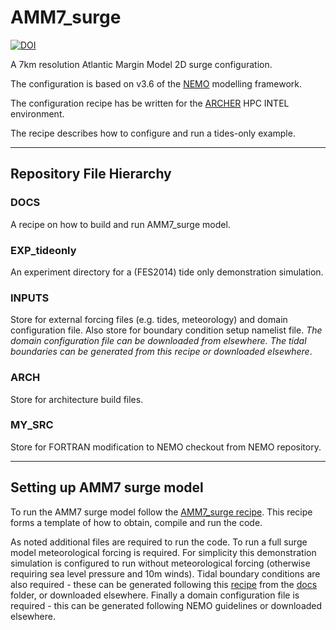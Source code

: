 # AMM7_surge

[![DOI](https://zenodo.org/badge/293564924.svg)](https://zenodo.org/badge/latestdoi/293564924)

A 7km resolution Atlantic Margin Model 2D surge configuration.

The configuration is based on v3.6 of the [NEMO](https://www.nemo-ocean.eu) modelling framework.

The configuration recipe has be written for the [ARCHER](https://www.archer.ac.uk) HPC INTEL environment.

The recipe describes how to configure and run a tides-only example.

---

## Repository File Hierarchy

### DOCS

A recipe on how to build and run AMM7_surge model.

### EXP_tideonly

An experiment directory for a (FES2014) tide only demonstration simulation.

### INPUTS

Store for external forcing files (e.g. tides, meteorology) and domain configuration file. Also store for boundary condition setup namelist file. *The domain configuration file can be downloaded from elsewhere. The tidal boundaries can be generated from this recipe or downloaded elsewhere*. 

### ARCH

Store for architecture build files.

### MY_SRC

Store for FORTRAN modification to NEMO checkout from NEMO repository.


---

## Setting up AMM7 surge model

To run the AMM7 surge model follow the [AMM7_surge recipe](docs/AMM7_SURGE_build_and_run.rst). This recipe forms a template of how to obtain, compile and run the code.

As noted additional files are required to run the code. To run a full surge model meteorological forcing is required. For simplicity this demonstration simulation is configured to run without meteorological forcing (otherwise requiring sea level pressure and 10m winds). Tidal boundary conditions are also required - these can be generated following this [recipe](docs/generate_tidal_boundaries.rst) from the [docs](docs) folder, or downloaded elsewhere. Finally a domain configuration file is required - this can be generated following NEMO guidelines or downloaded elsewhere.

